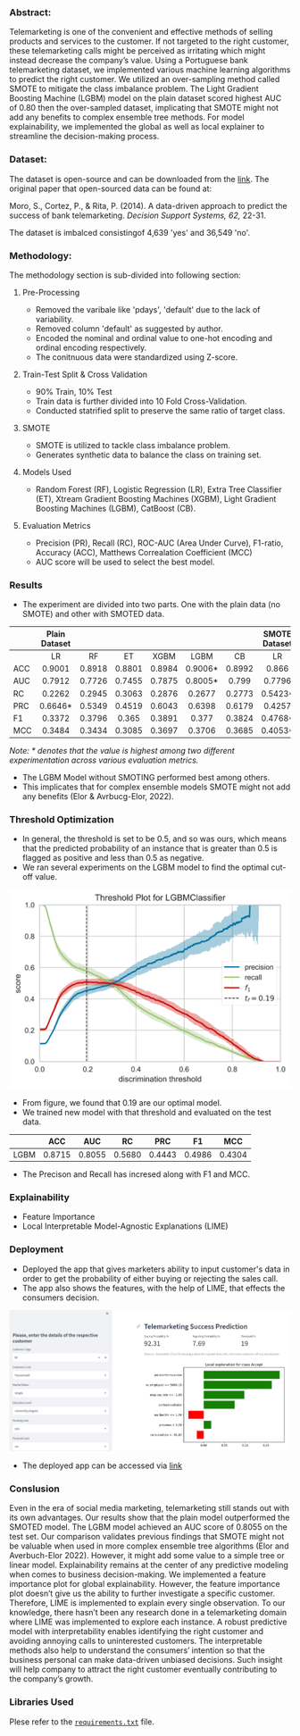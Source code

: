### Abstract:

Telemarketing is one of the convenient and effective methods of selling products and services to the customer. If not targeted to the right customer, these telemarketing calls might be perceived as irritating which might instead decrease the company’s value. Using a Portuguese bank telemarketing dataset, we implemented various machine learning algorithms to predict the right customer. We utilized an over-sampling method called SMOTE to mitigate the class imbalance problem. The Light Gradient Boosting Machine (LGBM) model on the plain dataset scored highest AUC of 0.80 then the over-sampled dataset, implicating that SMOTE might not add any benefits to complex ensemble tree methods. For model explainability, we implemented the global as well as local explainer to streamline the decision-making process. 

### Dataset:

The dataset is open-source and can be downloaded from the [link](https://archive.ics.uci.edu/ml/datasets/bank+marketing). The original paper that open-sourced data can be found  at:

Moro, S., Cortez, P., & Rita, P. (2014). A data-driven approach to predict the success of bank telemarketing. *Decision Support Systems, 62,* 22-31.

The dataset is imbalced consistingof 4,639 'yes' and 36,549 'no'. 

### Methodology:

The methodology section is sub-divided into following section:

1. Pre-Processing 
    - Removed the varibale like 'pdays', 'default' due to the lack of variability.
    - Removed column 'default' as suggested by author. 
    - Encoded the nominal and ordinal value to one-hot encoding and ordinal encoding respectively.
    - The conitnuous data were standardized using Z-score.

2. Train-Test Split & Cross Validation
   - 90% Train, 10% Test
   - Train data is further divided into 10 Fold Cross-Validation. 
   - Conducted statrified split to preserve the same ratio of target class.

3. SMOTE
   - SMOTE is utilized to tackle class imbalance problem. 
   - Generates synthetic data to balance the class on training set. 

4. Models Used
   - Random Forest (RF), Logistic Regression (LR), Extra Tree Classifier (ET), Xtream Gradient Boosting Machines (XGBM), Light Gradient Boosting Machines (LGBM), CatBoost (CB).

5. Evaluation Metrics
   - Precision (PR), Recall (RC), ROC-AUC (Area Under Curve), F1-ratio, Accuracy (ACC), Matthews Correalation Coefficient (MCC)
   - AUC score will be used to select the best model.

### Results

- The experiment are divided into two parts. One with the plain data (no SMOTE) and other with SMOTED data. 

|            |     Plain   Dataset    |               |               |               |                |               |     SMOTE   Dataset    |               |               |               |               |               |
|------------|:----------------------:|:-------------:|:-------------:|:-------------:|:--------------:|:-------------:|:----------------------:|---------------|---------------|---------------|---------------|---------------|
|            |            LR          |       RF      |       ET      |      XGBM     |       LGBM     |       CB      |            LR          |       RF      |       ET      |      XGBM     |      LGBM     |       CB      |
|     ACC    |     0.9001             |     0.8918    |     0.8801    |     0.8984    |     0.9006*    |     0.8992    |     0.866              |     0.8837    |     0.873     |     0.898     |     0.8964    |     0.8973    |
|     AUC    |     0.7912             |     0.7726    |     0.7455    |     0.7875    |     0.8005*    |     0.799     |     0.7796             |     0.7732    |     0.7455    |     0.7845    |     0.7945    |     0.7904    |
|      RC    |     0.2262             |     0.2945    |     0.3063    |     0.2876    |     0.2677     |     0.2773    |     0.5423*            |     0.3689    |     0.3667    |     0.3142    |     0.3205    |     0.3032    |
|     PRC    |     0.6646*            |     0.5349    |     0.4519    |     0.6043    |     0.6398     |     0.6179    |     0.4257             |     0.4784    |     0.426     |     0.5892    |     0.5719    |     0.5859    |
|      F1    |     0.3372             |     0.3796    |     0.365     |     0.3891    |     0.377      |     0.3824    |     0.4768*            |     0.4163    |     0.3939    |     0.4095    |     0.4104    |     0.3992    |
|     MCC    |     0.3484             |     0.3434    |     0.3085    |     0.3697    |     0.3706     |     0.3685    |     0.4053*            |     0.3567    |     0.3248    |     0.3809    |     0.3769    |     0.3722    |



*Note: * denotes that the value is highest among two different experimentation across various evaluation metrics.* 

- The LGBM Model without SMOTING performed best among others. 
- This implicates that for complex ensemble models SMOTE might not add any benefits (Elor & Avrbucg-Elor, 2022). 

### Threshold Optimization

- In general, the threshold is set to be 0.5, and so was ours, which means that the predicted probability of an instance that is greater than 0.5 is flagged as positive and less than 0.5 as negative.
- We ran several experiments on the LGBM model to find the optimal cut-off value. 

![Threshold Optimization](graphs\threshold.png)

- From figure, we found that 0.19 are our optimal model. 
- We trained new model with that threshold and evaluated on the test data.

|             |       ACC     |       AUC     |       RC      |       PRC     |       F1      |       MCC     |
|-------------|:-------------:|:-------------:|:-------------:|:-------------:|:-------------:|:-------------:|
|     LGBM    |     0.8715    |     0.8055    |     0.5680    |     0.4443    |     0.4986    |     0.4304    |

- The Precison and Recall has incresed along with F1 and MCC. 
  
### Explainability

- Feature Importance 
- Local Interpretable Model-Agnostic Explanations (LIME)

### Deployment

- Deployed the app that gives marketers ability to input customer's data in order to get the probability of either buying or rejecting the sales call. 
- The app also shows the features, with the help of LIME, that effects the consumers decision. 

![Web App Screenshot](graphs\web_app.png)

- The deployed app can be accessed via [link]()

### Conslusion
Even in the era of social media marketing, telemarketing still stands out with its own advantages. Our results show that the plain model outperformed the SMOTED model. The LGBM model achieved an AUC score of 0.8055 on the test set. Our comparison validates previous findings that SMOTE might not be valuable when used in more complex ensemble tree algorithms (Elor and Averbuch-Elor 2022). However, it might add some value to a simple tree or linear model. Explainability remains at the center of any predictive modeling when comes to business decision-making.
We implemented a feature importance plot for global explainability. However, the feature importance plot doesn’t give us the ability to further investigate a specific customer. Therefore, LIME is implemented to explain every single observation. To our knowledge, there hasn’t been any research done in a telemarketing domain where LIME was implemented to explore each instance. A robust predictive model with
interpretability enables identifying the right customer and avoiding annoying calls to uninterested customers. The interpretable methods also help to understand the consumers’ intention so that the business personal can make data-driven unbiased decisions. Such insight will help company to attract the right customer eventually contributing to the company’s growth.

### Libraries Used
Plese refer to the [`requirements.txt`]() file. 